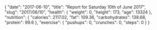 {
    "date": "2017-06-10",
    "title": "Report for Saturday 10th of June 2017",
    "slug": "2017\/06\/10",
    "health": {
        "weight": 0,
        "height": 173,
        "age": 13324
    },
    "nutrition": {
        "calories": 2117.02,
        "fat": 109.36,
        "carbohydrates": 138.68,
        "protein": 99.6
    },
    "exercise": {
        "pushups": 0,
        "crunches": 0,
        "steps": 0
    }
}